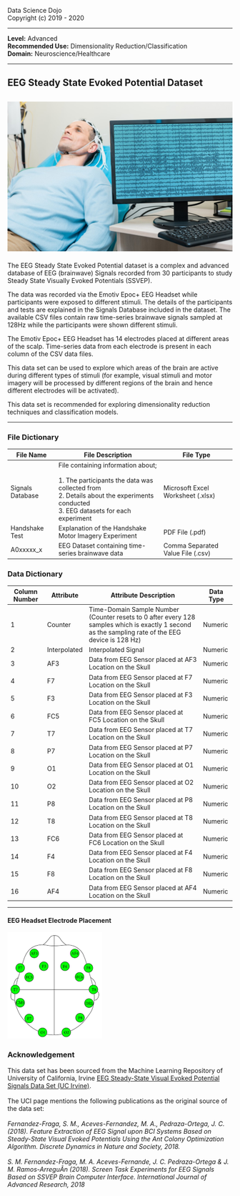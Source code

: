 Data Science Dojo  <br/>
Copyright (c) 2019 - 2020

---

**Level:** Advanced <br/>
**Recommended Use:** Dimensionality Reduction/Classification  <br/>
**Domain:** Neuroscience/Healthcare <br/>

---

## EEG Steady State Evoked Potential Dataset


![](BrainScanviaEEG.jpg)
---


The EEG Steady State Evoked Potential dataset is a complex and advanced database of EEG (brainwave) Signals recorded from 30 participants to study Steady State Visually Evoked Potentials (SSVEP).

The data was recorded via the Emotiv Epoc+ EEG Headset while participants were exposed to different stimuli. The details of the participants and tests are explained in the Signals Database included in the dataset. The available CSV files contain raw time-series brainwave signals sampled at 128Hz while the participants were shown different stimuli.

The Emotiv Epoc+ EEG Headset has 14 electrodes placed at different areas of the scalp. Time-series data from each electrode is present in each column of the CSV data files. 

This data set can be used to explore which areas of the brain are active during different types of stimuli (for example, visual stimuli and motor imagery will be processed by different regions of the brain and hence different electrodes will be activated).

This data set is recommended for exploring dimensionality reduction techniques and classification models.

---
### File Dictionary

| File Name        | File Description                                                                                                                                                                 | File Type                         |
| ---------------- | -------------------------------------------------------------------------------------------------------------------------------------------------------------------------------- | --------------------------------- |
| Signals Database | File containing information about;<br><br>1. The participants the data was collected from <br>2. Details about the experiments conducted <br>3. EEG datasets for each experiment | Microsoft Excel Worksheet (.xlsx) |
| Handshake Test   | Explanation of the Handshake Motor Imagery Experiment                                                                                                                            | PDF File (.pdf)                   |
| A0xxxxx_x        | EEG Dataset containing time-series brainwave data                                                                                                                                | Comma Separated Value File (.csv) |


### Data Dictionary

| Column Number | Attribute    | Attribute Description                                                                                                                                 | Data Type |
| ------------- | ------------ | ----------------------------------------------------------------------------------------------------------------------------------------------------- | --------- |
| 1             | Counter      | Time-Domain Sample Number<br>(Counter resets to 0 after every 128 samples which is exactly 1 second as the sampling rate of the EEG device is 128 Hz) | Numeric   |
| 2             | Interpolated | Interpolated Signal                                                                                                                                   | Numeric   |
| 3             | AF3          | Data from EEG Sensor placed at AF3 Location on the Skull                                                                                              | Numeric   |
| 4             | F7           | Data from EEG Sensor placed at F7 Location on the Skull                                                                                               | Numeric   |
| 5             | F3           | Data from EEG Sensor placed at F3 Location on the Skull                                                                                               | Numeric   |
| 6             | FC5          | Data from EEG Sensor placed at FC5 Location on the Skull                                                                                              | Numeric   |
| 7             | T7           | Data from EEG Sensor placed at T7 Location on the Skull                                                                                               | Numeric   |
| 8             | P7           | Data from EEG Sensor placed at P7 Location on the Skull                                                                                               | Numeric   |
| 9             | O1           | Data from EEG Sensor placed at O1 Location on the Skull                                                                                               | Numeric   |
| 10            | O2           | Data from EEG Sensor placed at O2 Location on the Skull                                                                                               | Numeric   |
| 11            | P8           | Data from EEG Sensor placed at P8 Location on the Skull                                                                                               | Numeric   |
| 12            | T8           | Data from EEG Sensor placed at T8 Location on the Skull                                                                                               | Numeric   |
| 13            | FC6          | Data from EEG Sensor placed at FC6 Location on the Skull                                                                                              | Numeric   |
| 14            | F4           | Data from EEG Sensor placed at F4 Location on the Skull                                                                                               | Numeric   |
| 15            | F8           | Data from EEG Sensor placed at F8 Location on the Skull                                                                                               | Numeric   |
| 16            | AF4          | Data from EEG Sensor placed at AF4 Location on the Skull                                                                                              | Numeric   |




---
#### EEG Headset Electrode Placement
![](EEGElectrodePlacement.png)

### Acknowledgement

This data set has been sourced from the Machine Learning Repository of
University of California, Irvine [EEG Steady-State Visual Evoked Potential Signals Data Set (UC Irvine)](https://archive.ics.uci.edu/ml/datasets/EEG+Steady-State+Visual+Evoked+Potential+Signals). 
<br/><br/>
The UCI page mentions the following publications as the original source of the
data set:  <br/><br/>
*Fernandez-Fraga, S. M., Aceves-Fernandez, M. A., Pedraza-Ortega, J. C. (2018). Feature Extraction of EEG Signal upon BCI Systems Based on Steady-State Visual Evoked Potentials Using the Ant Colony Optimization Algorithm. Discrete Dynamics in Nature and Society, 2018.*<br/><br/>
*S. M. Fernandez-Fraga, M. A. Aceves-Fernande, J. C. Pedraza-Ortega & J. M. Ramos-ArreguÃ­n (2018). Screen Task Experiments for EEG Signals Based on SSVEP Brain Computer Interface. International Journal of Advanced Research, 2018*
